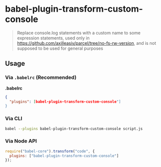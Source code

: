# babel-plugin-transform-custom-console

> Replace console.log statements with a custom name to some expression statements, used only in https://github.com/axilleasiv/parcel/tree/no-fs-rw-version, and is not supposed to be used for general purposes

## Usage

### Via `.babelrc` (Recommended)

**.babelrc**

```json
{
  "plugins": [babel-plugin-transform-custom-console"]
}
```

### Via CLI

```sh
babel --plugins babel-plugin-transform-custom-console script.js
```

### Via Node API

```javascript
require("babel-core").transform("code", {
  plugins: ["babel-plugin-transform-custom-console"]
});
```
